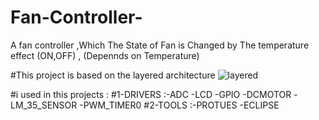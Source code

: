# Fan-Controller-
A fan controller ,Which The State of Fan is Changed by The temperature effect (ON,OFF) , (Depennds on Temperature)

#This project is based on the layered architecture
![layered](https://user-images.githubusercontent.com/85140058/155268143-26ef1334-e899-4c7a-a330-a293166443f0.png)

#i used in this projects :
#1-DRIVERS :-ADC
            -LCD
            -GPIO
            -DCMOTOR
            -LM_35_SENSOR
            -PWM_TIMER0
#2-TOOLS   :-PROTUES
            -ECLIPSE
